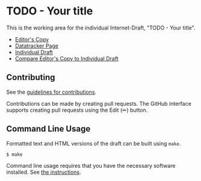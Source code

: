 # TODO - Your title

This is the working area for the individual Internet-Draft, "TODO - Your title".

* [Editor's Copy](https://yaronf.github.io/wimse-s2s/#go.draft-sheffer-wimse-s2s-protocol.html)
* [Datatracker Page](https://datatracker.ietf.org/doc/draft-sheffer-wimse-s2s-protocol)
* [Individual Draft](https://datatracker.ietf.org/doc/html/draft-sheffer-wimse-s2s-protocol)
* [Compare Editor's Copy to Individual Draft](https://yaronf.github.io/wimse-s2s/#go.draft-sheffer-wimse-s2s-protocol.diff)


## Contributing

See the
[guidelines for contributions](https://github.com/yaronf/wimse-s2s/blob/main/CONTRIBUTING.md).

Contributions can be made by creating pull requests.
The GitHub interface supports creating pull requests using the Edit (✏) button.


## Command Line Usage

Formatted text and HTML versions of the draft can be built using `make`.

```sh
$ make
```

Command line usage requires that you have the necessary software installed.  See
[the instructions](https://github.com/martinthomson/i-d-template/blob/main/doc/SETUP.md).

